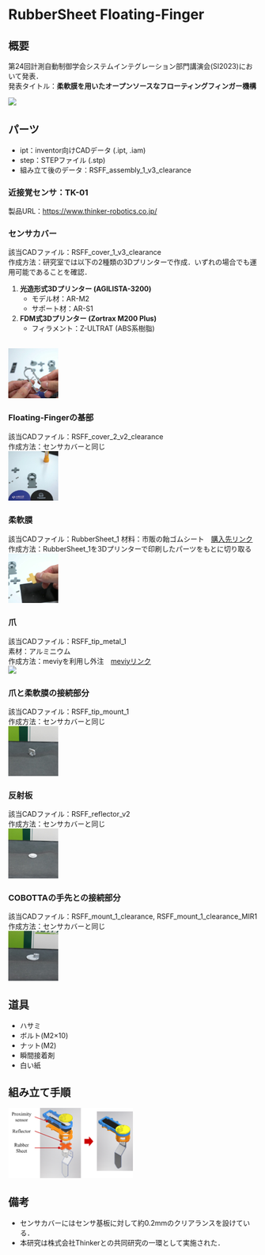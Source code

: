 # RubberSheet Floating-Finger 

## 概要
第24回計測自動制御学会システムインテグレーション部門講演会(SI2023)において発表．<br>
発表タイトル：**柔軟膜を用いたオープンソースなフローティングフィンガー機構**

<!-- ![Overview](/images/SI2023_fig_overview.png) -->
<img width="50%" src="/images/SI2023_fig_overview.png">

## パーツ
- ipt：inventor向けCADデータ (.ipt, .iam)
- step：STEPファイル (.stp)
- 組み立て後のデータ：RSFF_assembly_1_v3_clearance

### 近接覚センサ：TK-01
製品URL：https://www.thinker-robotics.co.jp/

### センサカバー
該当CADファイル：RSFF_cover_1_v3_clearance\
作成方法：研究室では以下の2種類の3Dプリンターで作成．いずれの場合でも運用可能であることを確認．
  1. **光造形式3Dプリンター (AGILISTA-3200)**
     - モデル材：AR-M2
     - サポート材：AR-S1
  1. **FDM式3Dプリンター (Zortrax M200 Plus)**
     - フィラメント：Z-ULTRAT (ABS系樹脂)
<br>
<img width="20%" src="\images\RSFF_sensor_cover.png">

### Floating-Fingerの基部
該当CADファイル：RSFF_cover_2_v2_clearance\
作成方法：センサカバーと同じ
<br>
<img width="20%" src="\images\RSFF_base.png">

### 柔軟膜
該当CADファイル：RubberSheet_1
材料：市販の飴ゴムシート　[購入先リンク](https://www.monotaro.com/g/01013365/?t.q=%E9%A3%B4%E3%82%B4%E3%83%A0%E3%82%B7%E3%83%BC%E3%83%88)\
作成方法：RubberSheet_1を3Dプリンターで印刷したパーツをもとに切り取る
<br>
<img width="20%" src="\images\RSFF_rubber_sheet.png">

### 爪
該当CADファイル：RSFF_tip_metal_1\
素材：アルミニウム\
作成方法：meviyを利用し外注　[meviyリンク](https://meviy.misumi-ec.com/ja-jp/)
<br>
<img width="20%" src="\images\RSFF_tip.png">

### 爪と柔軟膜の接続部分
該当CADファイル：RSFF_tip_mount_1\
作成方法：センサカバーと同じ
<br>
<img width="20%" src="\images\RSFF_tipmount.png">

### 反射板
該当CADファイル：RSFF_reflector_v2\
作成方法：センサカバーと同じ
<br>
<img width="20%" src="\images\RSFF_reflector.png">

### COBOTTAの手先との接続部分
該当CADファイル：RSFF_mount_1_clearance, RSFF_mount_1_clearance_MIR1\
作成方法：センサカバーと同じ
<br>
<img width="20%" src="\images\RSFF_mount.png">

## 道具
- ハサミ
- ボルト(M2×10)
- ナット(M2)
- 瞬間接着剤
- 白い紙

## 組み立て手順

<!-- ![組み立て](/images/SI2023_fig_CAD_2.png) -->
<img width="50%" src="/images/SI2023_fig_CAD_2.png">



## 備考
- センサカバーにはセンサ基板に対して約0.2mmのクリアランスを設けている．
- 本研究は株式会社Thinkerとの共同研究の一環として実施された．


